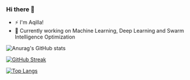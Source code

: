 ### Hi there 👋

- ⚡ I'm Aqilla!
- 🔭 Currently working on Machine Learning, Deep Learning and Swarm Intelligence Optimization

![Anurag's GitHub stats](https://github-readme-stats.vercel.app/api?username=aqillakhamis&show_icons=true&theme=vision-friendly-dark)

[![GitHub Streak](https://github-readme-streak-stats.herokuapp.com/?user=aqillakhamis&theme=chartreuse-dark)](https://git.io/streak-stats)

[![Top Langs](https://github-readme-stats.vercel.app/api/top-langs/?username=aqillakhamis&layout=compact&theme=chartreuse-dark)](https://github.com/anuraghazra/github-readme-stats)




<!--
**aqillakhamis/aqillakhamis** is a ✨ _special_ ✨ repository because its `README.md` (this file) appears on your GitHub profile.

Here are some ideas to get you started:

- 🔭 I’m currently working on ...
- 🌱 I’m currently learning ...
- 👯 I’m looking to collaborate on ...
- 🤔 I’m looking for help with ...
- 💬 Ask me about ...
- 📫 How to reach me: ...
- 😄 Pronouns: ...
- ⚡ Fun fact: ...
-->
